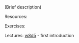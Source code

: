(Brief description)

Resources:

Exercises:

Lectures:
	[w8d5](https://drive.google.com/open?id=1m9kj0x-_apFRj19akaXWH4PW-iHmmW8xKWoA6_jXo2w)  - first introduction

